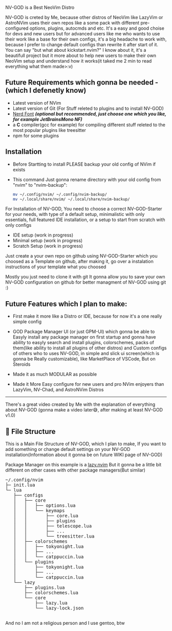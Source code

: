NV-GOD is a Best NeoVim Distro

NV-GOD is creted by Me, because other distros of NeoVim like LazyVim or AstroNVim uses their own repos like a some pack with different pre-configured options, plugins, autocmds and etc. It's a easy and good choise for devs and new users but for advanced users like me who wants to use their work like a base for their own configs, it's a big headache to work with, because I prefer to change default configs than rewrite it after start of it.
You can say "but what about kickstart.nvim?" I know about it, it's a beautifull project but it more about to help new users to make their own NeoVim setup and understand how it works(it taked me 2 min to read everything what them made>:v)


## Future Requirements which gonna be needed - (which I defenetly know)
- Latest version of NVim
- Latest version of Git (For Stuff releted to plugins and to install NV-GOD)
- [Nerd Font](https://www.nerdfonts.com/) **_(optional but recommended, just choose one which you like, for example JetBrainsMono NF)_**
- a **C** compiler(gcc for example) for compiling different stuff releted to the most popular plugins like treesitter
- npm for some plugins

## Installation

- Before Startting to install PLEASE backup your old config of NVim if exists
- This command Just gonna rename directory with your old config from "nvim" to "nvim-backup":

  ```sh
  mv ~/.config/nvim/ ~/.config/nvim-backup/
  mv ~/.local/share/nvim/ ~/.local/share/nvim-backup/
  ```

For Installation of NV-GOD, You need to choose a correct NV-GOD-Starter for your needs, with type of a default setup, minimalistic with only essentials, full featured IDE installation, or a setup to start from scratch with only configs

- IDE setup (work in progress)
- Minimal setup (work in progress)
- Scratch Setup (work in progress)

Just create a your own repo on github using NV-GOD-Starter which you choosed as a Template on github, after making it, go over a instalation instructions of your template what you choosed

Mostly you just need to clone it with git
It gonna allow you to save your own NV-GOD configuration on github for better managment of NV-GOD using git :)

## Future Features which I plan to make:

- First make it more like a Distro or IDE, because for now it's a one really simple config

- GOD Package Manager UI (or just GPM-UI) which gonna be able to Easyly install any package manager on first startup and gonna have ability to easyly search and install plugins, colorschemes, packs of them(like ability to install all plugins of other distros) and Custom configs of others who to uses NV-GOD, in simple and slick ui screen(which is gonna be Really customizable), like MarketPlace of VSCode, But on Steroids

- Made it as much MODULAR as possible

- Made it More Easy configure for new users and pro NVim enjoyers than LazyVim, NV-Chad, and AstroNVim Distros

---

There's a great video created by Me with the explanation of everything about NV-GOD
(gonna make a video later😅, after making at least NV-GOD v1.0)

## 📂 File Structure

This is a Main File Structure of NV-GOD, which I plan to make, If you want to add something or change default settings on your NV-GOD installation(Information about it gonna be on future WIKI page of NV-GOD)

Package Manager on this example is a [lazy.nvim](https://github.com/folke/lazy.nvim)
But it gonna be a little bit different on other cases with other package managers(But similar)

<pre>
~/.config/nvim
├─ init.lua
└─ lua
   ├── configs
   │   ├── core
   │   │   ├── options.lua
   │   │   └── keymaps
   │   │       ├── core.lua
   │   │       ├── plugins
   │   │       ├── telescope.lua
   │   │       ├── ...
   │   │       └── treesitter.lua
   │   ├── colorschemes
   │   │   ├── tokyonight.lua
   │   │   ├── ...
   │   │   └── catppuccin.lua
   │   └── plugins
   │       ├── tokyonight.lua
   │       ├── ...
   │       └── catppuccin.lua
   └── lazy
       ├── plugins.lua
       ├── colorschemes.lua
       └── core
           ├── lazy.lua
           └── lazy-lock.json

</pre>

And no I am not a religious person
and I use gentoo, btw
